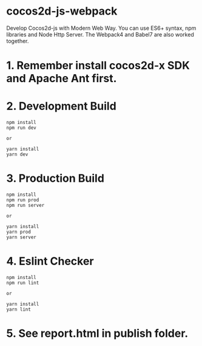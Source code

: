 # cocos2d-js-webpack
Develop Cocos2d-js with Modern Web Way. You can use ES6+ syntax, npm libraries and Node Http Server. The Webpack4 and Babel7 are also worked together.

# 1. Remember install cocos2d-x SDK and Apache Ant first.

# 2. Development Build
```
npm install
npm run dev

or

yarn install
yarn dev
```

# 3. Production Build
```
npm install
npm run prod
npm run server

or

yarn install
yarn prod
yarn server
```

# 4. Eslint Checker
```
npm install
npm run lint

or

yarn install
yarn lint
```

# 5. See report.html in publish folder.
